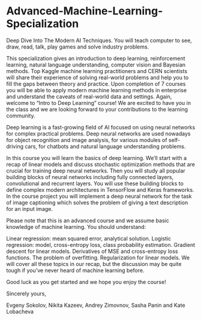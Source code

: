 # Advanced-Machine-Learning-Specialization
Deep Dive Into The Modern AI Techniques. You will teach computer to see, draw, read, talk, play games and solve industry problems.

This specialization gives an introduction to deep learning, reinforcement learning, natural language understanding, computer vision and Bayesian methods. Top Kaggle machine learning practitioners and CERN scientists will share their experience of solving real-world problems and help you to fill the gaps between theory and practice. Upon completion of 7 courses you will be able to apply modern machine learning methods in enterprise and understand the caveats of real-world data and settings. Again, welcome to “Intro to Deep Learning” course! We are excited to have you in the class and we are looking forward to your contributions to the learning community.

Deep learning is a fast-growing field of AI focused on using neural networks for complex practical problems. Deep neural networks are used nowadays for object recognition and image analysis, for various modules of self-driving cars, for chatbots and natural language understanding problems.

In this course you will learn the basics of deep learning. We’ll start with a recap of linear models and discuss stochastic optimization methods that are crucial for training deep neural networks. Then you will study all popular building blocks of neural networks including fully connected layers, convolutional and recurrent layers. You will use these building blocks to define complex modern architectures in TensorFlow and Keras frameworks. In the course project you will implement a deep neural network for the task of image captioning which solves the problem of giving a text description for an input image.

Please note that this is an advanced course and we assume basic knowledge of machine learning. You should understand:

Linear regression: mean squared error, analytical solution.
Logistic regression: model, cross-entropy loss, class probability estimation.
Gradient descent for linear models. Derivatives of MSE and cross-entropy loss functions.
The problem of overfitting.
Regularization for linear models.
We will cover all these topics in our recap, but the discussion may be quite tough if you’ve never heard of machine learning before.

Good luck as you get started and we hope you enjoy the course!

Sincerely yours,

Evgeny Sokolov, Nikita Kazeev, Andrey Zimovnov, Sasha Panin and Kate Lobacheva
